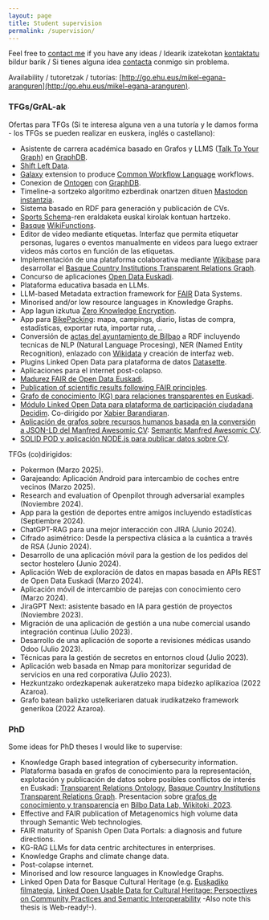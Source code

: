 ```yaml
---
layout: page
title: Student supervision
permalink: /supervision/
---
```


Feel free to [contact me](https://mikel-egana-aranguren.github.io/contact/) if you have any ideas / Idearik izatekotan [kontaktatu](https://mikel-egana-aranguren.github.io/contact/) bildur barik / Si tienes alguna idea [contacta](https://mikel-egana-aranguren.github.io/contact/) conmigo sin problema.

Availability / tutoretzak / tutorías: [http://go.ehu.eus/mikel-egana-aranguren](http://go.ehu.eus/mikel-egana-aranguren).

### TFGs/GrAL-ak

Ofertas para TFGs (Si te interesa alguna ven a una tutoría y le damos forma - los TFGs se pueden realizar en euskera, inglés o castellano):

* Asistente de carrera académica basado en Grafos y LLMS ([Talk To Your Graph](https://graphdb.ontotext.com/documentation/11.0/talk-to-graph.html)) en [GraphDB](https://www.ontotext.com/products/graphdb/).
* [Shift Left Data](https://dataproducts.substack.com/p/the-shift-left-data-manifesto).
* [Galaxy](https://galaxyproject.org/) extension to produce [Common Workflow Language](https://www.commonwl.org/) workflows.
* Conexion de [Ontogen](https://ontogen.io/) con [GraphDB](https://www.ontotext.com/products/graphdb/).
* Timeline-a sortzeko algoritmo ezberdinak onartzen dituen [Mastodon instantzia](https://mastodon.eus/).
* Sistema basado en RDF para generación y publicación de CVs.
* [Sports Schema](https://sportschema.org/)-ren eraldaketa euskal kirolak kontuan hartzeko.
* [Basque](https://www.wikifunctions.org/wiki/Wikifunctions:Catalogue/Natural_language_operations/Basque) [WikiFunctions](https://meta.wikimedia.org/wiki/Abstract_Wikipedia).
* Editor de video mediante etiquetas. Interfaz que permita etiquetar personas, lugares o eventos manualmente en videos para luego extraer videos más cortos en función de las etiquetas.
* Implementación de una plataforma colaborativa mediante [Wikibase](https://www.mediawiki.org/wiki/Wikibase) para desarrollar el [Basque Country Institutions Transparent Relations Graph](https://github.com/mikel-egana-aranguren/BasqueCountryInstitutionsTransparentRelationsGraph).
* Concurso de aplicaciones [Open Data Euskadi](https://opendata.euskadi.eus/concursos-open-data/-/concurso-de-aplicaciones/).
* Plataforma educativa basada en LLMs.
* LLM-based Metadata extraction framework for [FAIR](https://www.go-fair.org/fair-principles/) Data Systems.
* Minorised and/or low resource languages in Knowledge Graphs.
* App lagun izkutua [Zero Knowledge Encryption](https://chain.link/education-hub/zero-knowledge-encryption).
* App para [BikePacking](https://conalforjas.com/bikepacking/): mapa, campings, diario, listas de compra, estadísticas, exportar ruta, importar ruta, ..
* Conversión de [actas del ayuntamiento de Bilbao](https://code.montera34.com/openopendata/plenosbilbao) a RDF incluyendo tecnicas de NLP (Natural Language Procesing), NER (Named Entity Recognition), enlazado con [Wikidata](https://www.wikidata.org/) y creación de interfaz web.
* Plugins Linked Open Data para plataforma de datos [Datasette](https://datasette.io/).
* Aplicaciones para el internet post-colapso.
* [Madurez FAIR de Open Data Euskadi](MikelEgana-PropuestaTFG-22-23-madurez-FAIR-OpenData_euskadi.pdf).
* [Publication of scientific results following FAIR principles](MikelEgana-PropuestaTFG-22-23-publication-FAIR-principles.pdf).
* [Grafo de conocimiento (KG) para relaciones transparentes en Euskadi](MikelEgaña-TFG-22-23-GrafoConocimientoRelacionesTransparentesEuskadi.pdf).
* [Módulo Linked Open Data para plataforma de participación ciudadana Decidim](MikelEgaña-TFG-22-23-Decidim_LOD.pdf). Co-dirigido por [Xabier Barandiaran](https://xabier.barandiaran.net/).
* [Aplicación de  grafos sobre recursos humanos basada en la conversión a JSON-LD del Manfred Awesomic CV](MikelEgaña-TFG-22-23-Manfred-CV-JSON-LD-GraphDB.pdf): [Semantic Manfred Awesomic CV](https://github.com/mikel-egana-aranguren/mac/tree/semantic_mac). 
* [SOLID POD y aplicación NODE.js para publicar datos sobre CV](MikelEgaña-TFG-22-23-SOLID-POD-LinkedIn.pdf).

TFGs (co)dirigidos:

* Pokermon (Marzo 2025).
* Garajeando: Aplicación Android para intercambio de coches entre vecinos (Marzo 2025).
* Research and evaluation of Openpilot through adversarial examples (Noviembre 2024).
* App para la gestión de deportes entre amigos incluyendo estadísticas (Septiembre 2024).
* ChatGPT-RAG para una mejor interacción con JIRA (Junio 2024).
* Cifrado asimétrico: Desde la perspectiva clásica a la cuántica a través de RSA (Junio 2024).
* Desarrollo de una aplicación móvil para la gestion de los pedidos del sector hostelero (Junio 2024).
* Aplicación Web de exploración de datos en mapas basada en APIs REST de Open Data Euskadi (Marzo 2024).
* Aplicación móvil de intercambio de parejas con conocimiento cero (Marzo 2024).
* JiraGPT Next: asistente basado en IA para gestión de proyectos (Noviembre 2023).
* Migración de una aplicación de gestión a una nube comercial usando integración continua (Julio 2023).
* Desarrollo de una aplicación de soporte a revisiones médicas usando Odoo (Julio 2023).
* Técnicas para la gestión de secretos en entornos cloud (Julio 2023).
* Aplicación web basada en Nmap para monitorizar seguridad de servicios en una red corporativa (Julio 2023).
* Hezkuntzako ordezkapenak aukeratzeko mapa bidezko aplikazioa (2022 Azaroa).
* Grafo batean balizko ustelkeriaren datuak irudikatzeko framework generikoa (2022 Azaroa).

### PhD

Some ideas for PhD theses I would like to supervise:

* Knowledge Graph based integration of cybersecurity information.
* Plataforma basada en grafos de conocimiento para la representación, explotación y publicación de datos sobre posibles conflictos de interés en Euskadi: [Transparent Relations Ontology](https://github.com/mikel-egana-aranguren/Transparent-Relations-Ontology), [Basque Country Institutions Transparent Relations Graph](https://github.com/mikel-egana-aranguren/BasqueCountryInstitutionsTransparentRelationsGraph). Presentacion sobre <a href="BilbaoDataLabGRafos.pdf">grafos de conocimiento y transparencia</a> en <a href="https://bilbaodatalab.wikitoki.org/actividad/grafos-conocimiento/"> Bilbo Data Lab, Wikitoki, 2023</a>.
* Effective and FAIR publication of Metagenomics high volume data through Semantic Web technologies.
* FAIR maturity of Spanish Open Data Portals: a diagnosis and future directions.
* KG-RAG LLMs for data centric architectures in enterprises.
* Knowledge Graphs and climate change data.
* Post-colapse internet.
* Minorised and low resource languages in Knowledge Graphs.
* Linked Open Data for Basque Cultural Heritage (e.g. [Euskadiko filmategia](https://filmoteka.eus/eu), [Linked Open Usable Data for Cultural Heritage: Perspectives on Community Practices and Semantic Interoperability](https://phd.julsraemy.ch/thesis.html) -Also note this thesis is Web-ready!-). 
